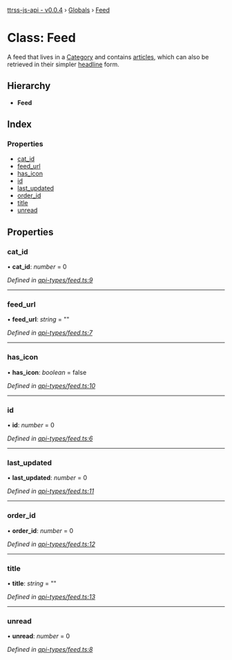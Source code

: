 [ttrss-js-api - v0.0.4](../README.md) › [Globals](../globals.md) › [Feed](feed.md)

# Class: Feed

A feed that lives in a [Category](category.md) and contains [articles](article.md), which can also be retrieved in their
simpler [headline](headline.md) form.

## Hierarchy

* **Feed**

## Index

### Properties

* [cat_id](feed.md#cat_id)
* [feed_url](feed.md#feed_url)
* [has_icon](feed.md#has_icon)
* [id](feed.md#id)
* [last_updated](feed.md#last_updated)
* [order_id](feed.md#order_id)
* [title](feed.md#title)
* [unread](feed.md#unread)

## Properties

###  cat_id

• **cat_id**: *number* = 0

*Defined in [api-types/feed.ts:9](https://github.com/fchristl/ttrss-js-api/blob/2ed851a/src/api-types/feed.ts#L9)*

___

###  feed_url

• **feed_url**: *string* = ""

*Defined in [api-types/feed.ts:7](https://github.com/fchristl/ttrss-js-api/blob/2ed851a/src/api-types/feed.ts#L7)*

___

###  has_icon

• **has_icon**: *boolean* = false

*Defined in [api-types/feed.ts:10](https://github.com/fchristl/ttrss-js-api/blob/2ed851a/src/api-types/feed.ts#L10)*

___

###  id

• **id**: *number* = 0

*Defined in [api-types/feed.ts:6](https://github.com/fchristl/ttrss-js-api/blob/2ed851a/src/api-types/feed.ts#L6)*

___

###  last_updated

• **last_updated**: *number* = 0

*Defined in [api-types/feed.ts:11](https://github.com/fchristl/ttrss-js-api/blob/2ed851a/src/api-types/feed.ts#L11)*

___

###  order_id

• **order_id**: *number* = 0

*Defined in [api-types/feed.ts:12](https://github.com/fchristl/ttrss-js-api/blob/2ed851a/src/api-types/feed.ts#L12)*

___

###  title

• **title**: *string* = ""

*Defined in [api-types/feed.ts:13](https://github.com/fchristl/ttrss-js-api/blob/2ed851a/src/api-types/feed.ts#L13)*

___

###  unread

• **unread**: *number* = 0

*Defined in [api-types/feed.ts:8](https://github.com/fchristl/ttrss-js-api/blob/2ed851a/src/api-types/feed.ts#L8)*
